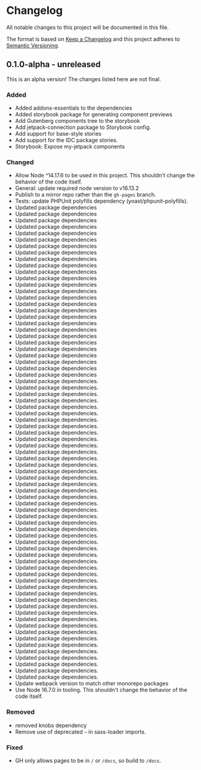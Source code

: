 # Changelog

All notable changes to this project will be documented in this file.

The format is based on [Keep a Changelog](https://keepachangelog.com/en/1.0.0/)
and this project adheres to [Semantic Versioning](https://semver.org/spec/v2.0.0.html).

## 0.1.0-alpha - unreleased

This is an alpha version! The changes listed here are not final.

### Added
- Added addons-essentials to the dependencies
- Added storybook package for generating component previews
- Add Gutenberg components tree to the storybook
- Add jetpack-connection package to Storybook config.
- Add support for base-style stories
- Add support for the IDC package stories.
- Storybook: Expose my-jetpack components

### Changed
- Allow Node ^14.17.6 to be used in this project. This shouldn't change the behavior of the code itself.
- General: update required node version to v16.13.2
- Publish to a mirror repo rather than the `gh-pages` branch.
- Tests: update PHPUnit polyfills dependency (yoast/phpunit-polyfills).
- Updated package dependencies
- Updated package dependencies
- Updated package dependencies
- Updated package dependencies
- Updated package dependencies
- Updated package dependencies
- Updated package dependencies
- Updated package dependencies
- Updated package dependencies
- Updated package dependencies
- Updated package dependencies
- Updated package dependencies
- Updated package dependencies
- Updated package dependencies
- Updated package dependencies
- Updated package dependencies
- Updated package dependencies
- Updated package dependencies
- Updated package dependencies
- Updated package dependencies
- Updated package dependencies
- Updated package dependencies
- Updated package dependencies
- Updated package dependencies
- Updated package dependencies
- Updated package dependencies
- Updated package dependencies
- Updated package dependencies.
- Updated package dependencies.
- Updated package dependencies.
- Updated package dependencies.
- Updated package dependencies.
- Updated package dependencies.
- Updated package dependencies.
- Updated package dependencies.
- Updated package dependencies.
- Updated package dependencies.
- Updated package dependencies.
- Updated package dependencies.
- Updated package dependencies.
- Updated package dependencies.
- Updated package dependencies.
- Updated package dependencies.
- Updated package dependencies.
- Updated package dependencies.
- Updated package dependencies.
- Updated package dependencies.
- Updated package dependencies.
- Updated package dependencies.
- Updated package dependencies.
- Updated package dependencies.
- Updated package dependencies.
- Updated package dependencies.
- Updated package dependencies.
- Updated package dependencies.
- Updated package dependencies.
- Updated package dependencies.
- Updated package dependencies.
- Updated package dependencies.
- Updated package dependencies.
- Updated package dependencies.
- Updated package dependencies.
- Updated package dependencies.
- Updated package dependencies.
- Updated package dependencies.
- Updated package dependencies.
- Updated package dependencies.
- Updated package dependencies.
- Updated package dependencies.
- Updated package dependencies.
- Updated package dependencies.
- Updated package dependencies.
- Updated package dependencies.
- Updated package dependencies.
- Update webpack version to match other monorepo packages
- Use Node 16.7.0 in tooling. This shouldn't change the behavior of the code itself.

### Removed
- removed knobs dependency
- Remove use of deprecated `~` in sass-loader imports.

### Fixed
- GH only allows pages to be in `/` or `/docs`, so build to `/docs`.
